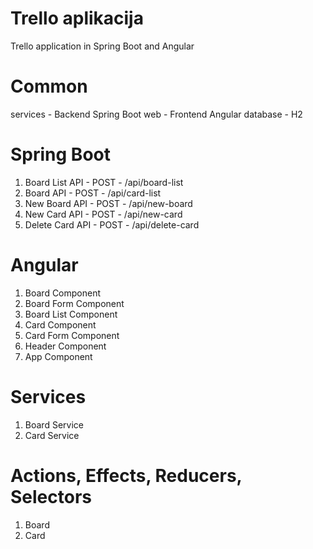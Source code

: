 # Trello aplikacija
Trello application in Spring Boot and Angular

# Common
  services - Backend Spring Boot
  web - Frontend Angular
  database - H2

# Spring Boot
1. Board List API - POST - /api/board-list  
2. Board API - POST - /api/card-list  
3. New Board API - POST - /api/new-board  
4. New Card API - POST - /api/new-card  
5. Delete Card API - POST - /api/delete-card  

# Angular 
1. Board Component
2. Board Form Component
3. Board List Component
4. Card Component 
5. Card Form Component  
6. Header Component
7. App Component

# Services
1. Board Service
2. Card Service

# Actions, Effects, Reducers, Selectors
1. Board
2. Card
